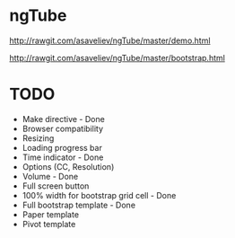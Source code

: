 ngTube
======

http://rawgit.com/asaveliev/ngTube/master/demo.html

http://rawgit.com/asaveliev/ngTube/master/bootstrap.html

# TODO 
* Make directive - Done
* Browser compatibility
* Resizing
* Loading progress bar
* Time indicator - Done
* Options (CC, Resolution)
* Volume - Done
* Full screen button
* 100% width for bootstrap grid cell - Done
* Full bootstrap template - Done
* Paper template
* Pivot template





